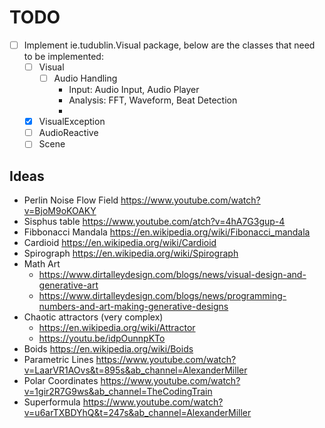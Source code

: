 # TODO

- [ ] Implement ie.tudublin.Visual package, below are the classes that need to be implemented:
  - [ ] Visual
    - [ ] Audio Handling
      - Input: Audio Input, Audio Player
      - Analysis: FFT, Waveform, Beat Detection
      -
  - [x] VisualException
  - [ ] AudioReactive
  - [ ] Scene

## Ideas

- Perlin Noise Flow Field <https://www.youtube.com/watch?v=BjoM9oKOAKY>
- Sisphus table <https://www.youtube.com/atch?v=4hA7G3gup-4>
- Fibbonacci Mandala <https://en.wikipedia.org/wiki/Fibonacci_mandala>
- Cardioid <https://en.wikipedia.org/wiki/Cardioid>
- Spirograph <https://en.wikipedia.org/wiki/Spirograph>
- Math Art
  - <https://www.dirtalleydesign.com/blogs/news/visual-design-and-generative-art>
  - <https://www.dirtalleydesign.com/blogs/news/programming-numbers-and-art-making-generative-designs>
- Chaotic attractors (very complex)
  - <https://en.wikipedia.org/wiki/Attractor>
  - <https://youtu.be/idpOunnpKTo>
- Boids <https://en.wikipedia.org/wiki/Boids>
- Parametric Lines <https://www.youtube.com/watch?v=LaarVR1AOvs&t=895s&ab_channel=AlexanderMiller>
- Polar Coordinates <https://www.youtube.com/watch?v=1gir2R7G9ws&ab_channel=TheCodingTrain>
- Superformula <https://www.youtube.com/watch?v=u6arTXBDYhQ&t=247s&ab_channel=AlexanderMiller>